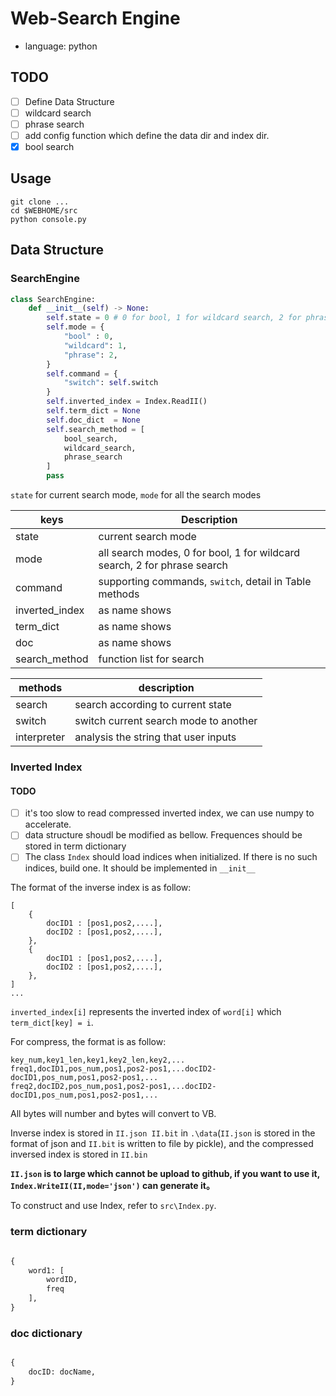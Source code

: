 # Web-Search Engine
- language: python

## TODO

- [ ] Define Data Structure
- [ ] wildcard search
- [ ] phrase search
- [ ] add config function which define the data dir and index dir.
- [x] bool search

## Usage

```
git clone ...
cd $WEBHOME/src 
python console.py
```


## Data Structure

### SearchEngine

```python
class SearchEngine:
    def __init__(self) -> None:
        self.state = 0 # 0 for bool, 1 for wildcard search, 2 for phrase search
        self.mode = {
            "bool" : 0,
            "wildcard": 1,
            "phrase": 2,
        }
        self.command = {
            "switch": self.switch
        }
        self.inverted_index = Index.ReadII()
        self.term_dict = None
        self.doc_dict  = None
        self.search_method = [
            bool_search,
            wildcard_search,
            phrase_search
        ]
        pass

```
    
`state` for current search mode, `mode` for all the search modes

| keys           | Description                                                              |
| -------------- | ------------------------------------------------------------------------ |
| state          | current search mode                                                      |
| mode           | all search modes, 0 for bool, 1 for wildcard search, 2 for phrase search |
| command        | supporting commands, `switch`, detail in Table methods                   |
| inverted_index | as name shows                                                            |
| term_dict      | as name shows                                                            |
| doc            | as name shows                                                            |
| search_method  | function list for  search                                                |

| methods     | description                           |
| ----------- | ------------------------------------- |
| search      | search according to current state     |
| switch      | switch current search mode to another |
| interpreter | analysis the string that user inputs  |

### Inverted Index

#### TODO
- [ ] it's too slow to read compressed inverted index, we can use numpy to accelerate.
- [ ] data structure shoudl be modified as bellow. Frequences should be stored in term dictionary
- [ ] The class `Index` should load indices when initialized. If there is no such indices, build one. It should be implemented in `__init__`

The format of the inverse index is as follow:

```
[
	{
	    docID1 : [pos1,pos2,....],
	    docID2 : [pos1,pos2,....],
    },
	{
	    docID1 : [pos1,pos2,....],
	    docID2 : [pos1,pos2,....],
    },
]
...
```

`inverted_index[i]` represents the inverted index of `word[i]` which `term_dict[key] = i`.

For compress, the format is as follow:

```
key_num,key1_len,key1,key2_len,key2,...
freq1,docID1,pos_num,pos1,pos2-pos1,...docID2-docID1,pos_num,pos1,pos2-pos1,...
freq2,docID2,pos_num,pos1,pos2-pos1,...docID2-docID1,pos_num,pos1,pos2-pos1,...
```

All bytes will number and bytes will convert to VB.

Inverse index is stored in ``II.json II.bit`` in ``.\data``(``II.json`` is stored in the format of json and ``II.bit`` is written to file by pickle), and the compressed inversed index is stored in ``II.bin``

**``II.json`` is to large which cannot be upload to github, if you want to use it, ``Index.WriteII(II,mode='json')`` can generate it。**

To construct and use Index, refer to ``src\Index.py``.

### term dictionary

```python

{
    word1: [
        wordID, 
        freq
    ],
}

```

### doc dictionary

```python

{
    docID: docName, 
}

```